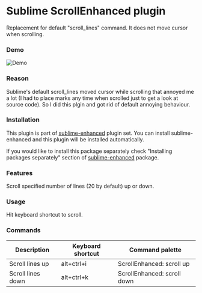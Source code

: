 # Sublime ScrollEnhanced plugin

Replacement for default "scroll_lines" command. It does not move cursor when
scrolling.


### Demo

![Demo](https://raw.github.com/shagabutdinov/sublime-scroll-enhanced/master/demo/demo.gif "Demo")


### Reason

Sublime's default scroll_lines moved cursor while scrolling that annoyed me a
lot (I had to place marks any time when scrolled just to get a look at source
code). So I did this plgin and got rid of default annoying behaviour.


### Installation

This plugin is part of [sublime-enhanced](http://github.com/shagabutdinov/sublime-enhanced)
plugin set. You can install sublime-enhanced and this plugin will be installed
automatically.

If you would like to install this package separately check "Installing packages
separately" section of [sublime-enhanced](http://github.com/shagabutdinov/sublime-enhanced)
package.


### Features

Scroll specified number of lines (20 by default) up or down.


### Usage

Hit keyboard shortcut to scroll.


### Commands

| Description       | Keyboard shortcut | Command palette             |
|-------------------|-------------------|-----------------------------|
| Scroll lines up   | alt+ctrl+i        | ScrollEnhanced: scroll up   |
| Scroll lines down | alt+ctrl+k        | ScrollEnhanced: scroll down |